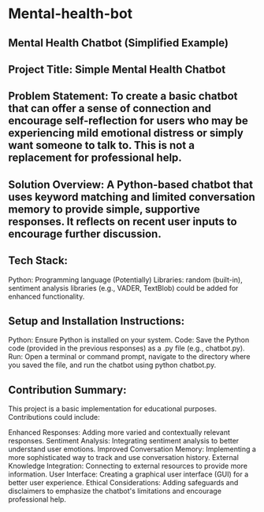 # Mental-health-bot
## Mental Health Chatbot (Simplified Example)
## Project Title: Simple Mental Health Chatbot

## Problem Statement:  To create a basic chatbot that can offer a sense of connection and encourage self-reflection for users who may be experiencing mild emotional distress or simply want someone to talk to.  This is not a replacement for professional help.

## Solution Overview: A Python-based chatbot that uses keyword matching and limited conversation memory to provide simple, supportive responses.  It reflects on recent user inputs to encourage further discussion.

## Tech Stack:

Python: Programming language
(Potentially) Libraries: random (built-in), sentiment analysis libraries (e.g., VADER, TextBlob) could be added for enhanced functionality.

## Setup and Installation Instructions:

Python: Ensure Python is installed on your system.
Code: Save the Python code (provided in the previous responses) as a .py file (e.g., chatbot.py).
Run: Open a terminal or command prompt, navigate to the directory where you saved the file, and run the chatbot using python chatbot.py.
## Contribution Summary:

This project is a basic implementation for educational purposes. Contributions could include:

Enhanced Responses: Adding more varied and contextually relevant responses.
Sentiment Analysis: Integrating sentiment analysis to better understand user emotions.
Improved Conversation Memory: Implementing a more sophisticated way to track and use conversation history.
External Knowledge Integration: Connecting to external resources to provide more information.
User Interface: Creating a graphical user interface (GUI) for a better user experience.
Ethical Considerations: Adding safeguards and disclaimers to emphasize the chatbot's limitations and encourage professional help.
